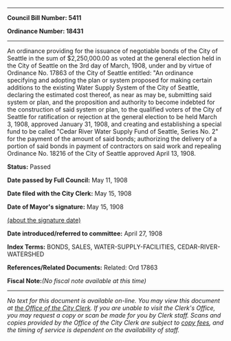 

********

**Council Bill Number: 5411**
   
**Ordinance Number: 18431**
********

 An ordinance providing for the issuance of negotiable bonds of the City of Seattle in the sum of $2,250,000.00 as voted at the general election held in the City of Seattle on the 3rd day of March, 1908, under and by virtue of Ordinance No. 17863 of the City of Seattle entitled: "An ordinance specifying and adopting the plan or system proposed for making certain additions to the existing Water Supply System of the City of Seattle, declaring the estimated cost thereof, as near as may be, submitting said system or plan, and the proposition and authority to become indebted for the construction of said system or plan, to the qualified voters of the City of Seattle for ratification or rejection at the general election to be held March 3, 1908, approved January 31, 1908, and creating and establishing a special fund to be called "Cedar River Water Supply Fund of Seattle, Series No. 2" for the payment of the amount of said bonds; authorizing the delivery of a portion of said bonds in payment of contractors on said work and repealing Ordinance No. 18216 of the City of Seattle approved April 13, 1908.

**Status:** Passed
   
**Date passed by Full Council:** May 11, 1908
   
**Date filed with the City Clerk:** May 15, 1908
   
**Date of Mayor's signature:** May 15, 1908
   
[(about the signature date)](/~public/approvaldate.htm)
   
   
   
**Date introduced/referred to committee:** April 27, 1908
   
   
**Index Terms:** BONDS, SALES, WATER-SUPPLY-FACILITIES, CEDAR-RIVER-WATERSHED

**References/Related Documents:** Related: Ord 17863

**Fiscal Note:**_(No fiscal note available at this time)_
********

_No text for this document is available on-line. You may view this document at [the Office of the City Clerk](http://www.seattle.gov/leg/clerk/contactUs.htm). If you are unable to visit the Clerk's Office, you may request a copy or scan be made for you by Clerk staff. Scans and copies provided by the Office of the City Clerk are subject to [copy fees](http://clerk.seattle.gov/~public/clerkfees.htm), and the timing of service is dependent on the availability of staff._

